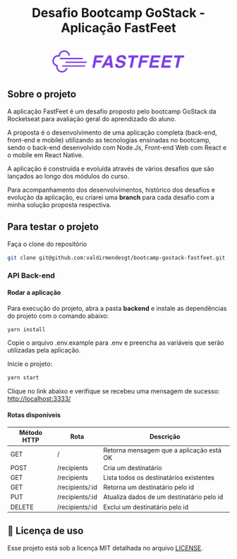 <h1 align="center">
    <strong>Desafio Bootcamp GoStack - Aplicação FastFeet</strong>
    <br />
    <br />
  <img alt="Fastfeet" title="Fastfeet" src=".github/logo.png" width="300px" />
</h1>

## Sobre o projeto

A aplicação FastFeet é um desafio proposto pelo bootcamp GoStack da Rocketseat para avaliação geral do aprendizado do aluno.

A proposta é o desenvolvimento de uma aplicação completa (back-end, front-end e mobile) utilizando as tecnologias ensinadas no bootcamp, sendo o back-end desenvolvido com Node.Js, Front-end Web com React e o mobile em React Native.

A aplicação é construída e evoluída através de vários desafios que são lançados ao longo dos módulos do curso.

Para acompanhamento dos desenvolvimentos, histórico dos desafios e evolução da aplicação, eu criarei uma **branch** para cada desafio com a minha solução proposta respectiva.

## Para testar o projeto

Faça o clone do repositório
```bash
git clone git@github.com:valdirmendesgt/bootcamp-gostack-fastfeet.git
```

### API Back-end

#### Rodar a aplicação

Para execução do projeto, abra a pasta **backend** e instale as dependências do projeto com o comando abaixo:

```bash
yarn install
```

Copie o arquivo .env.example para .env e preencha as variáveis que serão utilizadas pela aplicação.

Inicie o projeto:

```bash
yarn start
```

Clique no link abaixo e verifique se recebeu uma mensagem de sucesso:
[http://localhost:3333/](http://localhost:3333/)

#### Rotas disponíveis

|Método HTTP|         Rota        | Descrição                                 |
|-----------|---------------------|-------------------------------------------|
| GET       | /                   | Retorna mensagem que a aplicação está OK  |
| POST      | /recipients         | Cria um destinatário                      |
| GET       | /recipients         | Lista todos os destinatários existentes   |
| GET       | /recipients/:id     | Retorna um destinatário pelo id           |
| PUT       | /recipients/:id     | Atualiza dados de um destinatário pelo id |
| DELETE    | /recipients/:id     | Exclui um destinatário pelo id            |

## :page_facing_up: Licença de uso

Esse projeto está sob a licença MIT detalhada no arquivo [LICENSE](LICENSE.md).
